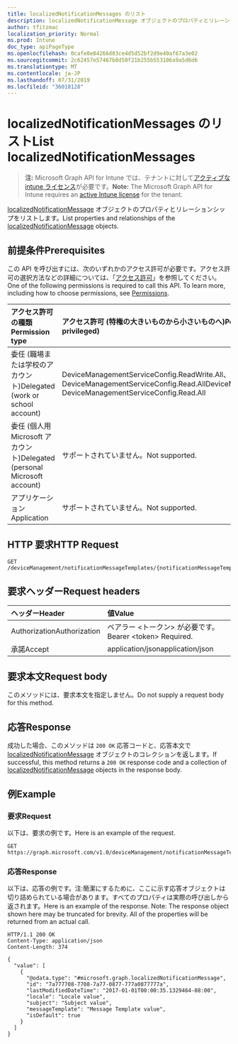 ```yaml
---
title: localizedNotificationMessages のリスト
description: localizedNotificationMessage オブジェクトのプロパティとリレーションシップをリストします。
author: tfitzmac
localization_priority: Normal
ms.prod: Intune
doc_type: apiPageType
ms.openlocfilehash: 0cafe0e84266d03ce4d5d52bf2d9e40af67a3e02
ms.sourcegitcommit: 2c62457e57467b8d50f21b255b553106a9a5d8d6
ms.translationtype: MT
ms.contentlocale: ja-JP
ms.lasthandoff: 07/31/2019
ms.locfileid: "36018128"
---
```

# <a name="list-localizednotificationmessages"></a><span data-ttu-id="874d5-103">localizedNotificationMessages のリスト</span><span class="sxs-lookup"><span data-stu-id="874d5-103">List localizedNotificationMessages</span></span>

> <span data-ttu-id="874d5-104">**注:** Microsoft Graph API for Intune では、テナントに対して[アクティブな intune ライセンス](https://go.microsoft.com/fwlink/?linkid=839381)が必要です。</span><span class="sxs-lookup"><span data-stu-id="874d5-104">**Note:** The Microsoft Graph API for Intune requires an [active Intune license](https://go.microsoft.com/fwlink/?linkid=839381) for the tenant.</span></span>

<span data-ttu-id="874d5-105">[localizedNotificationMessage](../resources/intune-notification-localizednotificationmessage.md) オブジェクトのプロパティとリレーションシップをリストします。</span><span class="sxs-lookup"><span data-stu-id="874d5-105">List properties and relationships of the [localizedNotificationMessage](../resources/intune-notification-localizednotificationmessage.md) objects.</span></span>

## <a name="prerequisites"></a><span data-ttu-id="874d5-106">前提条件</span><span class="sxs-lookup"><span data-stu-id="874d5-106">Prerequisites</span></span>
<span data-ttu-id="874d5-p101">この API を呼び出すには、次のいずれかのアクセス許可が必要です。アクセス許可の選択方法などの詳細については、「[アクセス許可](/graph/permissions-reference)」を参照してください。</span><span class="sxs-lookup"><span data-stu-id="874d5-p101">One of the following permissions is required to call this API. To learn more, including how to choose permissions, see [Permissions](/graph/permissions-reference).</span></span>

|<span data-ttu-id="874d5-109">アクセス許可の種類</span><span class="sxs-lookup"><span data-stu-id="874d5-109">Permission type</span></span>|<span data-ttu-id="874d5-110">アクセス許可 (特権の大きいものから小さいものへ)</span><span class="sxs-lookup"><span data-stu-id="874d5-110">Permissions (from most to least privileged)</span></span>|
|:---|:---|
|<span data-ttu-id="874d5-111">委任 (職場または学校のアカウント)</span><span class="sxs-lookup"><span data-stu-id="874d5-111">Delegated (work or school account)</span></span>|<span data-ttu-id="874d5-112">DeviceManagementServiceConfig.ReadWrite.All、DeviceManagementServiceConfig.Read.All</span><span class="sxs-lookup"><span data-stu-id="874d5-112">DeviceManagementServiceConfig.ReadWrite.All, DeviceManagementServiceConfig.Read.All</span></span>|
|<span data-ttu-id="874d5-113">委任 (個人用 Microsoft アカウント)</span><span class="sxs-lookup"><span data-stu-id="874d5-113">Delegated (personal Microsoft account)</span></span>|<span data-ttu-id="874d5-114">サポートされていません。</span><span class="sxs-lookup"><span data-stu-id="874d5-114">Not supported.</span></span>|
|<span data-ttu-id="874d5-115">アプリケーション</span><span class="sxs-lookup"><span data-stu-id="874d5-115">Application</span></span>|<span data-ttu-id="874d5-116">サポートされていません。</span><span class="sxs-lookup"><span data-stu-id="874d5-116">Not supported.</span></span>|

## <a name="http-request"></a><span data-ttu-id="874d5-117">HTTP 要求</span><span class="sxs-lookup"><span data-stu-id="874d5-117">HTTP Request</span></span>
<!-- {
  "blockType": "ignored"
}
-->
``` http
GET /deviceManagement/notificationMessageTemplates/{notificationMessageTemplateId}/localizedNotificationMessages
```

## <a name="request-headers"></a><span data-ttu-id="874d5-118">要求ヘッダー</span><span class="sxs-lookup"><span data-stu-id="874d5-118">Request headers</span></span>
|<span data-ttu-id="874d5-119">ヘッダー</span><span class="sxs-lookup"><span data-stu-id="874d5-119">Header</span></span>|<span data-ttu-id="874d5-120">値</span><span class="sxs-lookup"><span data-stu-id="874d5-120">Value</span></span>|
|:---|:---|
|<span data-ttu-id="874d5-121">Authorization</span><span class="sxs-lookup"><span data-stu-id="874d5-121">Authorization</span></span>|<span data-ttu-id="874d5-122">ベアラー &lt;トークン&gt; が必要です。</span><span class="sxs-lookup"><span data-stu-id="874d5-122">Bearer &lt;token&gt; Required.</span></span>|
|<span data-ttu-id="874d5-123">承諾</span><span class="sxs-lookup"><span data-stu-id="874d5-123">Accept</span></span>|<span data-ttu-id="874d5-124">application/json</span><span class="sxs-lookup"><span data-stu-id="874d5-124">application/json</span></span>|

## <a name="request-body"></a><span data-ttu-id="874d5-125">要求本文</span><span class="sxs-lookup"><span data-stu-id="874d5-125">Request body</span></span>
<span data-ttu-id="874d5-126">このメソッドには、要求本文を指定しません。</span><span class="sxs-lookup"><span data-stu-id="874d5-126">Do not supply a request body for this method.</span></span>

## <a name="response"></a><span data-ttu-id="874d5-127">応答</span><span class="sxs-lookup"><span data-stu-id="874d5-127">Response</span></span>
<span data-ttu-id="874d5-128">成功した場合、このメソッドは `200 OK` 応答コードと、応答本文で [localizedNotificationMessage](../resources/intune-notification-localizednotificationmessage.md) オブジェクトのコレクションを返します。</span><span class="sxs-lookup"><span data-stu-id="874d5-128">If successful, this method returns a `200 OK` response code and a collection of [localizedNotificationMessage](../resources/intune-notification-localizednotificationmessage.md) objects in the response body.</span></span>

## <a name="example"></a><span data-ttu-id="874d5-129">例</span><span class="sxs-lookup"><span data-stu-id="874d5-129">Example</span></span>

### <a name="request"></a><span data-ttu-id="874d5-130">要求</span><span class="sxs-lookup"><span data-stu-id="874d5-130">Request</span></span>
<span data-ttu-id="874d5-131">以下は、要求の例です。</span><span class="sxs-lookup"><span data-stu-id="874d5-131">Here is an example of the request.</span></span>
``` http
GET https://graph.microsoft.com/v1.0/deviceManagement/notificationMessageTemplates/{notificationMessageTemplateId}/localizedNotificationMessages
```

### <a name="response"></a><span data-ttu-id="874d5-132">応答</span><span class="sxs-lookup"><span data-stu-id="874d5-132">Response</span></span>
<span data-ttu-id="874d5-p102">以下は、応答の例です。注:簡潔にするために、ここに示す応答オブジェクトは切り詰められている場合があります。すべてのプロパティは実際の呼び出しから返されます。</span><span class="sxs-lookup"><span data-stu-id="874d5-p102">Here is an example of the response. Note: The response object shown here may be truncated for brevity. All of the properties will be returned from an actual call.</span></span>
``` http
HTTP/1.1 200 OK
Content-Type: application/json
Content-Length: 374

{
  "value": [
    {
      "@odata.type": "#microsoft.graph.localizedNotificationMessage",
      "id": "7a777708-7708-7a77-0877-777a0877777a",
      "lastModifiedDateTime": "2017-01-01T00:00:35.1329464-08:00",
      "locale": "Locale value",
      "subject": "Subject value",
      "messageTemplate": "Message Template value",
      "isDefault": true
    }
  ]
}
```



